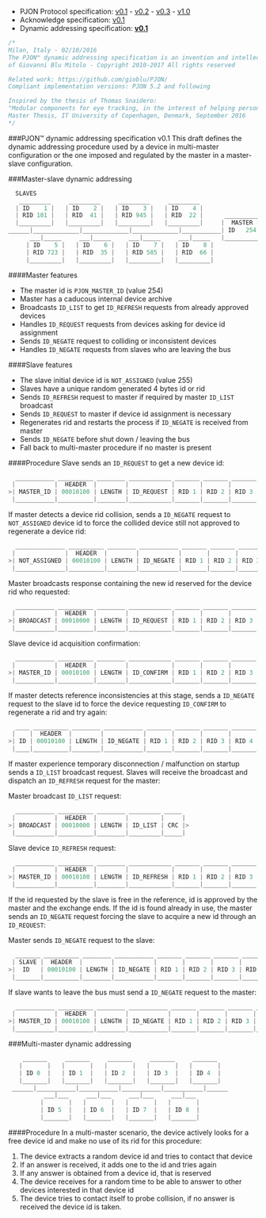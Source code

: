 - PJON Protocol specification:
[v0.1](https://github.com/gioblu/PJON/blob/master/specification/PJON-protocol-specification-v0.1.md) - [v0.2](https://github.com/gioblu/PJON/blob/master/specification/PJON-protocol-specification-v0.2.md) - [v0.3](https://github.com/gioblu/PJON/blob/master/specification/PJON-protocol-specification-v0.3.md) - [v1.0](https://github.com/gioblu/PJON/blob/master/specification/PJON-protocol-specification-v1.0.md)
- Acknowledge specification: [v0.1](https://github.com/gioblu/PJON/blob/master/specification/PJON-protocol-acknowledge-specification-v0.1.md)
- Dynamic addressing specification: **[v0.1](https://github.com/gioblu/PJON/blob/master/specification/PJON-dynamic-addressing-specification-v0.1.md)**

```cpp
/*
Milan, Italy - 02/10/2016
The PJON™ dynamic addressing specification is an invention and intellectual property
of Giovanni Blu Mitolo - Copyright 2010-2017 All rights reserved

Related work: https://github.com/gioblu/PJON/
Compliant implementation versions: PJON 5.2 and following

Inspired by the thesis of Thomas Snaidero:
"Modular components for eye tracking, in the interest of helping persons with severely impaired motor skills."
Master Thesis, IT University of Copenhagen, Denmark, September 2016
*/
```

###PJON™ dynamic addressing specification v0.1
This draft defines the dynamic addressing procedure used by a device in multi-master configuration or the one imposed and regulated by the master in a master-slave configuration.

###Master-slave dynamic addressing
```cpp  
  SLAVES
   _________     _________     _________     _________
  | ID    1 |   | ID    2 |   | ID    3 |   | ID    4 |     
  | RID 101 |   | RID  41 |   | RID 945 |   | RID  22 |      __________
  |_________|   |_________|   |_________|   |_________|     |  MASTER  |
______|_____________|_____________|_____________|___________| ID   254 |
      ___|_____     ___|_____     ___|_____     ___|_____   |__________|
     | ID    5 |   | ID    6 |   | ID    7 |   | ID    8 |             
     | RID 723 |   | RID  35 |   | RID 585 |   | RID  66 |               
     |_________|   |_________|   |_________|   |_________|                 
```

####Master features
* The master id is `PJON_MASTER_ID` (value 254)
* Master has a caducous internal device archive
* Broadcasts `ID_LIST` to get `ID_REFRESH` requests from already approved devices
* Handles `ID_REQUEST` requests from devices asking for device id assignment
* Sends `ID_NEGATE` request to colliding or inconsistent devices
* Handles `ID_NEGATE` requests from slaves who are leaving the bus  

####Slave features
* The slave initial device id is `NOT_ASSIGNED` (value 255)
* Slaves have a unique random generated 4 bytes id or rid
* Sends `ID_REFRESH` request to master if required by master `ID_LIST` broadcast
* Sends `ID_REQUEST` to master if device id assignment is necessary
* Regenerates rid and restarts the process if `ID_NEGATE` is received from master
* Sends `ID_NEGATE` before shut down / leaving the bus
* Fall back to multi-master procedure if no master is present

####Procedure
Slave sends an `ID_REQUEST` to get a new device id:
```cpp  
  ___________ __________ ________ ____________ _______ _______ _______ _______ _____     _____
 |           |  HEADER  |        |            |       |       |       |       |     |   |     |
>| MASTER_ID | 00010100 | LENGTH | ID_REQUEST | RID 1 | RID 2 | RID 3 | RID 4 | CRC |> <| ACK |
 |___________|__________|________|____________|_______|_______|_______|_______|_____|   |_____|
```
If master detects a device rid collision, sends a `ID_NEGATE` request to `NOT_ASSIGNED` device id to force
the collided device still not approved to regenerate a device rid:
```cpp  
  ______________ __________ ________ ___________ _______ _______ _______ _______ _____     _____
 |              |  HEADER  |        |           |       |       |       |       |     |   |     |
>| NOT_ASSIGNED | 00010100 | LENGTH | ID_NEGATE | RID 1 | RID 2 | RID 3 | RID 4 | CRC |> <| ACK |
 |______________|__________|________|___________|_______|_______|_______|_______|_____|   |_____|
```  
Master broadcasts response containing the new id reserved for the device rid who requested:
```cpp  
  ___________ __________ ________ ____________ _______ _______ _______ _______ ____ _____
 |           |  HEADER  |        |            |       |       |       |       |    |     |
>| BROADCAST | 00010000 | LENGTH | ID_REQUEST | RID 1 | RID 2 | RID 3 | RID 4 | ID | CRC |>
 |___________|__________|________|____________|_______|_______|_______|_______|____|_____|
```
Slave device id acquisition confirmation:
```cpp  
  ___________ __________ ________ ____________ _______ _______ _______ _______ ____ _____     _____
 |           |  HEADER  |        |            |       |       |       |       |    |     |   |     |
>| MASTER_ID | 00010100 | LENGTH | ID_CONFIRM | RID 1 | RID 2 | RID 3 | RID 4 | ID | CRC |> <| ACK |
 |___________|__________|________|____________|_______|_______|_______|_______|____|_____|   |_____|
```
If master detects reference inconsistencies at this stage, sends a `ID_NEGATE` request to the slave id
to force the device requesting `ID_CONFIRM` to regenerate a rid and try again:
```cpp  
  ____ __________ ________ ___________ _______ _______ _______ _______ _____     _____
 |    |  HEADER  |        |           |       |       |       |       |     |   |     |
>| ID | 00010100 | LENGTH | ID_NEGATE | RID 1 | RID 2 | RID 3 | RID 4 | CRC |> <| ACK |
 |____|__________|________|___________|_______|_______|_______|_______|_____|   |_____|
```
If master experience temporary disconnection / malfunction on startup sends a `ID_LIST` broadcast request.
Slaves will receive the broadcast and dispatch an `ID_REFRESH` request for the master:

Master broadcast `ID_LIST` request:
```cpp  
  ___________ __________ ________ _________ _____
 |           |  HEADER  |        |         |     |
>| BROADCAST | 00010000 | LENGTH | ID_LIST | CRC |>
 |___________|__________|________|_________|_____|
```
Slave device `ID_REFRESH` request:
```cpp  
  ___________ __________ ________ ____________ _______ _______ _______ _______ ____ _____     _____
 |           |  HEADER  |        |            |       |       |       |       |    |     |   |     |
>| MASTER_ID | 00010100 | LENGTH | ID_REFRESH | RID 1 | RID 2 | RID 3 | RID 4 | ID | CRC |> <| ACK |
 |___________|__________|________|____________|_______|_______|_______|_______|____|_____|   |_____|
```
If the id requested by the slave is free in the reference, id is approved by the master and the exchange ends.
If the id is found already in use, the master sends an `ID_NEGATE` request forcing the slave to
acquire a new id through an `ID_REQUEST`:

Master sends `ID_NEGATE` request to the slave:
```cpp  
  _______ __________ ________ ___________ _______ _______ _______ _______ _____     _____
 | SLAVE |  HEADER  |        |           |       |       |       |       |     |   |     |
>|  ID   | 00010100 | LENGTH | ID_NEGATE | RID 1 | RID 2 | RID 3 | RID 4 | CRC |> <| ACK |
 |_______|__________|________|___________|_______|_______|_______|_______|_____|   |_____|
```
If slave wants to leave the bus must send a `ID_NEGATE` request to the master:
```cpp  
  ___________ __________ ________ ___________ _______ _______ _______ _______ ____ _____     _____
 |           |  HEADER  |        |           |       |       |       |       |    |     |   |     |
>| MASTER_ID | 00010100 | LENGTH | ID_NEGATE | RID 1 | RID 2 | RID 3 | RID 4 | ID | CRC |> <| ACK |
 |___________|__________|________|___________|_______|_______|_______|_______|____|_____|   |_____|
```

###Multi-master dynamic addressing
```cpp  
    _______     _______     _______     _______     _______
   |       |   |       |   |       |   |       |   |       |  
   | ID 0  |   | ID 1  |   | ID 2  |   | ID 3  |   | ID 4  |  
   |_______|   |_______|   |_______|   |_______|   |_______|    
 ______|___________|___________|___________|___________|______
          ___|___     ___|___     ___|___     ___|___
         |       |   |       |   |       |   |       |   
         | ID 5  |   | ID 6  |   | ID 7  |   | ID 8  |
         |_______|   |_______|   |_______|   |_______|    
```

####Procedure
In a multi-master scenario, the device actively looks for a free device id and make no use of its rid for this procedure:

1. The device extracts a random device id and tries to contact that device
2. If an answer is received, it adds one to the id and tries again
3. If any answer is obtained from a device id, that is reserved
4. The device receives for a random time to be able to answer to other devices interested in that device id
5. The device tries to contact itself to probe collision, if no answer is received the device id is taken.
